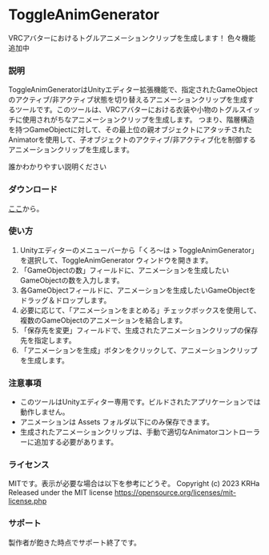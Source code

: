 # ToggleAnimGenerator
VRCアバターにおけるトグルアニメーションクリップを生成します！
色々機能追加中

### 説明
ToggleAnimGeneratorはUnityエディター拡張機能で、指定されたGameObjectのアクティブ/非アクティブ状態を切り替えるアニメーションクリップを生成するツールです。このツールは、VRCアバターにおける衣装や小物のトグルスイッチに使用されがちなアニメーションクリップを生成します。
つまり、階層構造を持つGameObjectに対して、その最上位の親オブジェクトにアタッチされたAnimatorを使用して、子オブジェクトのアクティブ/非アクティブ化を制御するアニメーションクリップを生成します。

誰かわかりやすい説明ください

### ダウンロード
[ここ](https://github.com/KRHa0024/ToggleAnimGenerator/releases/tag/Latest)から。

### 使い方
1. Unityエディターのメニューバーから「くろ～は > ToggleAnimGenerator」を選択して、ToggleAnimGenerator ウィンドウを開きます。
2. 「GameObjectの数」フィールドに、アニメーションを生成したいGameObjectの数を入力します。
3. 各GameObjectフィールドに、アニメーションを生成したいGameObjectをドラッグ＆ドロップします。
4. 必要に応じて、「アニメーションをまとめる」チェックボックスを使用して、複数のGameObjectのアニメーションを結合します。
5. 「保存先を変更」フィールドで、生成されたアニメーションクリップの保存先を指定します。
6. 「アニメーションを生成」ボタンをクリックして、アニメーションクリップを生成します。

### 注意事項
* このツールはUnityエディター専用です。ビルドされたアプリケーションでは動作しません。
* アニメーションは Assets フォルダ以下にのみ保存できます。
* 生成されたアニメーションクリップは、手動で適切なAnimatorコントローラーに追加する必要があります。

### ライセンス
MITです。表示が必要な場合は以下を参考にどうぞ。
Copyright (c) 2023 KRHa
Released under the MIT license
https://opensource.org/licenses/mit-license.php

### サポート
製作者が飽きた時点でサポート終了です。
